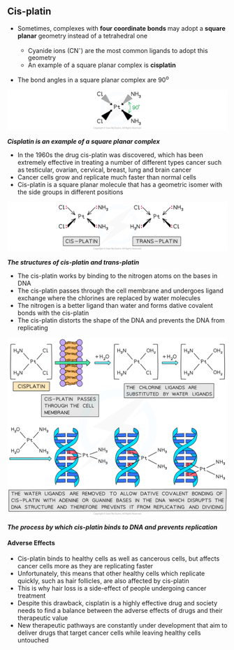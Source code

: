 Cis-platin
----------

* Sometimes, complexes with <b>four coordinate bonds </b>may adopt a <b>square planar</b> geometry instead of a tetrahedral one

  + Cyanide ions (CN<sup>-</sup>) are the most common ligands to adopt this geometry
  + An example of a square planar complex is <b>cisplatin</b>
* The bond angles in a square planar complex are 90<sup>o</sup>

![Chemistry of Transition Elements - Square Planar Complexes, downloadable AS & A Level Chemistry revision notes](6.2-Chemistry-of-Transition-Elements-Square-Planar-Complexes.png)

*<b>Cisplatin is an example of a square planar complex</b>*

* In the 1960s the drug cis-platin was discovered, which has been extremely effective in treating a number of different types cancer such as testicular, ovarian, cervical, breast, lung and brain cancer
* Cancer cells grow and replicate much faster than normal cells
* Cis-platin is a square planar molecule that has a geometric isomer with the side groups in different positions

![Chemistry of Transition Elements - Cis and Trans-Platin Current SP, downloadable AS & A Level Chemistry revision notes](6.2-Chemistry-of-Transition-Elements-Cis-and-Trans-Platin-Current-SP.png)

*<b>The structures of cis-platin and trans-platin</b>*

* The cis-platin works by binding to the nitrogen atoms on the bases in DNA
* The cis-platin passes through the cell membrane and undergoes ligand exchange where the chlorines are replaced by water molecules
* The nitrogen is a better ligand than water and forms dative covalent bonds with the cis-platin
* The cis-platin distorts the shape of the DNA and prevents the DNA from replicating

![Chemistry of Transition Elements - Cis-Platin Mode of Action Current SP, downloadable AS & A Level Chemistry revision notes](6.2-Chemistry-of-Transition-Elements-Cis-Platin-Mode-of-Action-Current-SP.png)

*<b>The process by which cis-platin binds to DNA and prevents replication</b>*

#### Adverse Effects

* Cis-platin binds to healthy cells as well as cancerous cells, but affects cancer cells more as they are replicating faster
* Unfortunately, this means that other healthy cells which replicate quickly, such as hair follicles, are also affected by cis-platin
* This is why hair loss is a side-effect of people undergoing cancer treatment
* Despite this drawback, cisplatin is a highly effective drug and society needs to find a balance between the adverse effects of drugs and their therapeutic value
* New therapeutic pathways are constantly under development that aim to deliver drugs that target cancer cells while leaving healthy cells untouched